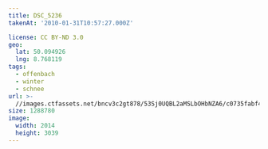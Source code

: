 ```yaml
---
title: DSC_5236
takenAt: '2010-01-31T10:57:27.000Z'

license: CC BY-ND 3.0
geo:
  lat: 50.094926
  lng: 8.768119
tags:
  - offenbach
  - winter
  - schnee
url: >-
  //images.ctfassets.net/bncv3c2gt878/53Sj0UQBL2aMSLbOHbNZA6/c0735fabf4e171972f00cabe5fa203be/dsc_5236_4338369954_o
size: 1288780
image:
  width: 2014
  height: 3039
---
```

